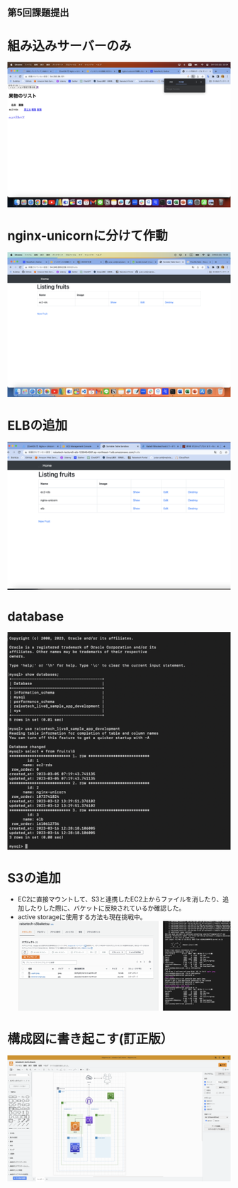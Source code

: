 ## 第5回課題提出
# 組み込みサーバーのみ

![kumikomi](./image/ec2-rds.png)

# nginx-unicornに分けて作動
![nginxunicorn](./image/nginx-unicorn.png)

# ELBの追加
![elb](./image/elb.png)

# database
![database](./image/database-5.png)

# S3の追加
- EC2に直接マウントして、S3と連携したEC2上からファイルを消したり、追加したりした際に、バケットに反映されているか確認した。
- active storageに使用する方法も現在挑戦中。
![ec2-s3](./image/ec2-s3.png)

# 構成図に書き起こす(訂正版）
![kouseizu](./image/kouseizu-3.png)

